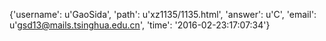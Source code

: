{'username': u'GaoSida', 'path': u'xz1135/1135.html', 'answer': u'C', 'email': u'gsd13@mails.tsinghua.edu.cn', 'time': '2016-02-23:17:07:34'}